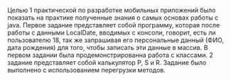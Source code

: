 Целью 1 практической по разработке мобильных приложений было показать на практике полученные знания о самых основах работы с java. Первое задание представляет собой программу, которая после работы с данными LocalDate, вводимых с консоли, говорит, есть ли пользователю 18, так же запрашивая его персональные данный (ФИО, дата рождения) для того, чтобы записать эти данные в массив. В первом задании была продемонстрированна работа с классами. 2 задание представляет собой калькулятор P, S и R. Задание было выполнено с использованием перегрузки методов. 
